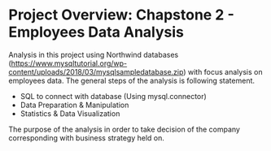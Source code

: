 # Project Overview: Chapstone 2 - Employees Data Analysis

Analysis in this project using Northwind databases (https://www.mysqltutorial.org/wp-content/uploads/2018/03/mysqlsampledatabase.zip) with focus analysis on employees data. The general steps of the analysis is following statement.

* SQL to connect with database (Using mysql.connector)
* Data Preparation & Manipulation
* Statistics & Data Visualization

The purpose of the analysis in order to take decision of the company corresponding with business strategy held on.

